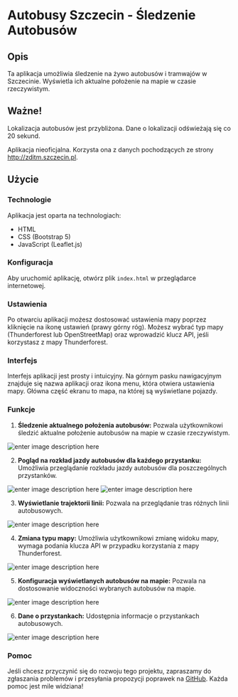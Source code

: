 
# Autobusy Szczecin - Śledzenie Autobusów

## Opis
Ta aplikacja umożliwia śledzenie na żywo autobusów i tramwajów w Szczecinie. Wyświetla ich aktualne położenie na mapie w czasie rzeczywistym.

## Ważne!
Lokalizacja autobusów jest przybliżona. Dane o lokalizacji odświeżają się co 20 sekund.

Aplikacja nieoficjalna. Korzysta ona z danych pochodzących ze strony http://zditm.szczecin.pl.

## Użycie
### Technologie
Aplikacja jest oparta na technologiach:
- HTML
- CSS (Bootstrap 5)
- JavaScript (Leaflet.js)

### Konfiguracja
Aby uruchomić aplikację, otwórz plik `index.html` w przeglądarce internetowej. 

### Ustawienia
Po otwarciu aplikacji możesz dostosować ustawienia mapy poprzez kliknięcie na ikonę ustawień (prawy górny róg). Możesz wybrać typ mapy (Thunderforest lub OpenStreetMap) oraz wprowadzić klucz API, jeśli korzystasz z mapy Thunderforest.

### Interfejs
Interfejs aplikacji jest prosty i intuicyjny. Na górnym pasku nawigacyjnym znajduje się nazwa aplikacji oraz ikona menu, która otwiera ustawienia mapy. Główna część ekranu to mapa, na której są wyświetlane pojazdy.

### Funkcje
1. **Śledzenie aktualnego położenia autobusów:** Pozwala użytkownikowi śledzić aktualne położenie autobusów na mapie w czasie rzeczywistym.


![enter image description here](https://github.com/Alexshch09/autobusy/blob/main/images/bus1.png?raw=true)

2. **Pogląd na rozkład jazdy autobusów dla każdego przystanku:** Umożliwia przeglądanie rozkładu jazdy autobusów dla poszczególnych przystanków.


![enter image description here](https://github.com/Alexshch09/autobusy/blob/main/images/bus8.png?raw=true)
![enter image description here](https://github.com/Alexshch09/autobusy/blob/main/images/bus7.png?raw=true)

3. **Wyświetlanie trajektorii linii:** Pozwala na przeglądanie tras różnych linii autobusowych.


![enter image description here](https://github.com/Alexshch09/autobusy/blob/main/images/bus4.png?raw=true)

4. **Zmiana typu mapy:** Umożliwia użytkownikowi zmianę widoku mapy, wymaga podania klucza API w przypadku korzystania z mapy Thunderforest.


![enter image description here](https://github.com/Alexshch09/autobusy/blob/main/images/bus3.png?raw=true)

5. **Konfiguracja wyświetlanych autobusów na mapie:** Pozwala na dostosowanie widoczności wybranych autobusów na mapie.


![enter image description here](https://github.com/Alexshch09/autobusy/blob/main/images/bus2.png?raw=true)

6. **Dane o przystankach:** Udostępnia informacje o przystankach autobusowych.


![enter image description here](https://github.com/Alexshch09/autobusy/blob/main/images/bus6.png?raw=true)


### Pomoc
Jeśli chcesz przyczynić się do rozwoju tego projektu, zapraszamy do zgłaszania problemów i przesyłania propozycji poprawek na [GitHub](https://github.com/Alexshch09/autobusy). Każda pomoc jest mile widziana!
